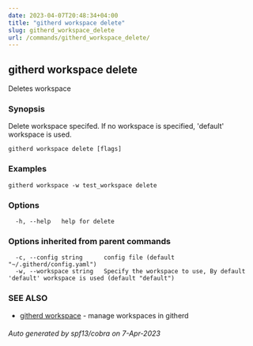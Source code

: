 ```yaml
---
date: 2023-04-07T20:48:34+04:00
title: "githerd workspace delete"
slug: githerd_workspace_delete
url: /commands/githerd_workspace_delete/
---
```

## githerd workspace delete

Deletes workspace

### Synopsis

Delete workspace specifed.
If no workspace is specified, 'default' workspace is used.

```
githerd workspace delete [flags]
```

### Examples

```
githerd workspace -w test_workspace delete
```

### Options

```
  -h, --help   help for delete
```

### Options inherited from parent commands

```
  -c, --config string      config file (default "~/.githerd/config.yaml")
  -w, --workspace string   Specify the workspace to use, By default 'default' workspace is used (default "default")
```

### SEE ALSO

* [githerd workspace](./githerd_workspace.md)	 - manage workspaces in githerd

###### Auto generated by spf13/cobra on 7-Apr-2023
